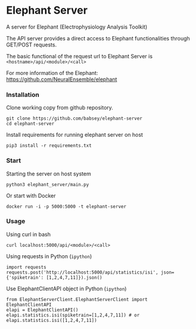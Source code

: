 # Elephant Server
A server for Elephant (Electrophysiology Analysis Toolkit)


The API server provides a direct access to Elephant functionalities through GET/POST requests.

The basic functional of the request url to Elephant Server is `<hostname>/api/<module>/<call>`


For more information of the Elephant: https://github.com/NeuralEnsemble/elephant

### Installation

Clone working copy from github repository.

```
git clone https://github.com/babsey/elephant-server
cd elephant-server
```

Install requirements for running elephant server on host
```
pip3 install -r requirements.txt
```


### Start

Starting the server on host system
```
python3 elephant_server/main.py
```

Or start with Docker
```
docker run -i -p 5000:5000 -t elephant-server
```

### Usage

Using curl in bash
```
curl localhost:5000/api/<module>/<call>
```

Using requests in Python (`ipython`)
```
import requests
requests.post('http://localhost:5000/api/statistics/isi', json={'spiketrain': [1,2,4,7,11]}).json()
```

Use ElephantClientAPI object in Python (`ipython`)
```
from ElephantServerClient.ElephantServerClient import ElephantClientAPI
elapi = ElephantClientAPI()
elapi.statistics.isi(spiketrain=[1,2,4,7,11]) # or elapi.statistics.isi([1,2,4,7,11])
```
